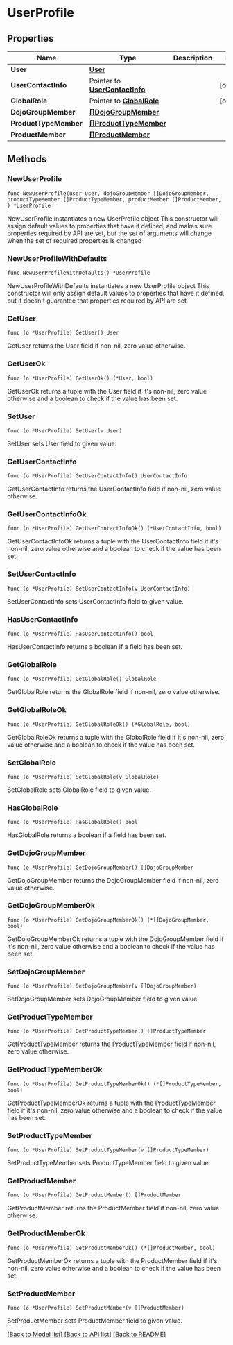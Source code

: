 # UserProfile

## Properties

Name | Type | Description | Notes
------------ | ------------- | ------------- | -------------
**User** | [**User**](User.md) |  | 
**UserContactInfo** | Pointer to [**UserContactInfo**](UserContactInfo.md) |  | [optional] 
**GlobalRole** | Pointer to [**GlobalRole**](GlobalRole.md) |  | [optional] 
**DojoGroupMember** | [**[]DojoGroupMember**](DojoGroupMember.md) |  | 
**ProductTypeMember** | [**[]ProductTypeMember**](ProductTypeMember.md) |  | 
**ProductMember** | [**[]ProductMember**](ProductMember.md) |  | 

## Methods

### NewUserProfile

`func NewUserProfile(user User, dojoGroupMember []DojoGroupMember, productTypeMember []ProductTypeMember, productMember []ProductMember, ) *UserProfile`

NewUserProfile instantiates a new UserProfile object
This constructor will assign default values to properties that have it defined,
and makes sure properties required by API are set, but the set of arguments
will change when the set of required properties is changed

### NewUserProfileWithDefaults

`func NewUserProfileWithDefaults() *UserProfile`

NewUserProfileWithDefaults instantiates a new UserProfile object
This constructor will only assign default values to properties that have it defined,
but it doesn't guarantee that properties required by API are set

### GetUser

`func (o *UserProfile) GetUser() User`

GetUser returns the User field if non-nil, zero value otherwise.

### GetUserOk

`func (o *UserProfile) GetUserOk() (*User, bool)`

GetUserOk returns a tuple with the User field if it's non-nil, zero value otherwise
and a boolean to check if the value has been set.

### SetUser

`func (o *UserProfile) SetUser(v User)`

SetUser sets User field to given value.


### GetUserContactInfo

`func (o *UserProfile) GetUserContactInfo() UserContactInfo`

GetUserContactInfo returns the UserContactInfo field if non-nil, zero value otherwise.

### GetUserContactInfoOk

`func (o *UserProfile) GetUserContactInfoOk() (*UserContactInfo, bool)`

GetUserContactInfoOk returns a tuple with the UserContactInfo field if it's non-nil, zero value otherwise
and a boolean to check if the value has been set.

### SetUserContactInfo

`func (o *UserProfile) SetUserContactInfo(v UserContactInfo)`

SetUserContactInfo sets UserContactInfo field to given value.

### HasUserContactInfo

`func (o *UserProfile) HasUserContactInfo() bool`

HasUserContactInfo returns a boolean if a field has been set.

### GetGlobalRole

`func (o *UserProfile) GetGlobalRole() GlobalRole`

GetGlobalRole returns the GlobalRole field if non-nil, zero value otherwise.

### GetGlobalRoleOk

`func (o *UserProfile) GetGlobalRoleOk() (*GlobalRole, bool)`

GetGlobalRoleOk returns a tuple with the GlobalRole field if it's non-nil, zero value otherwise
and a boolean to check if the value has been set.

### SetGlobalRole

`func (o *UserProfile) SetGlobalRole(v GlobalRole)`

SetGlobalRole sets GlobalRole field to given value.

### HasGlobalRole

`func (o *UserProfile) HasGlobalRole() bool`

HasGlobalRole returns a boolean if a field has been set.

### GetDojoGroupMember

`func (o *UserProfile) GetDojoGroupMember() []DojoGroupMember`

GetDojoGroupMember returns the DojoGroupMember field if non-nil, zero value otherwise.

### GetDojoGroupMemberOk

`func (o *UserProfile) GetDojoGroupMemberOk() (*[]DojoGroupMember, bool)`

GetDojoGroupMemberOk returns a tuple with the DojoGroupMember field if it's non-nil, zero value otherwise
and a boolean to check if the value has been set.

### SetDojoGroupMember

`func (o *UserProfile) SetDojoGroupMember(v []DojoGroupMember)`

SetDojoGroupMember sets DojoGroupMember field to given value.


### GetProductTypeMember

`func (o *UserProfile) GetProductTypeMember() []ProductTypeMember`

GetProductTypeMember returns the ProductTypeMember field if non-nil, zero value otherwise.

### GetProductTypeMemberOk

`func (o *UserProfile) GetProductTypeMemberOk() (*[]ProductTypeMember, bool)`

GetProductTypeMemberOk returns a tuple with the ProductTypeMember field if it's non-nil, zero value otherwise
and a boolean to check if the value has been set.

### SetProductTypeMember

`func (o *UserProfile) SetProductTypeMember(v []ProductTypeMember)`

SetProductTypeMember sets ProductTypeMember field to given value.


### GetProductMember

`func (o *UserProfile) GetProductMember() []ProductMember`

GetProductMember returns the ProductMember field if non-nil, zero value otherwise.

### GetProductMemberOk

`func (o *UserProfile) GetProductMemberOk() (*[]ProductMember, bool)`

GetProductMemberOk returns a tuple with the ProductMember field if it's non-nil, zero value otherwise
and a boolean to check if the value has been set.

### SetProductMember

`func (o *UserProfile) SetProductMember(v []ProductMember)`

SetProductMember sets ProductMember field to given value.



[[Back to Model list]](../README.md#documentation-for-models) [[Back to API list]](../README.md#documentation-for-api-endpoints) [[Back to README]](../README.md)



